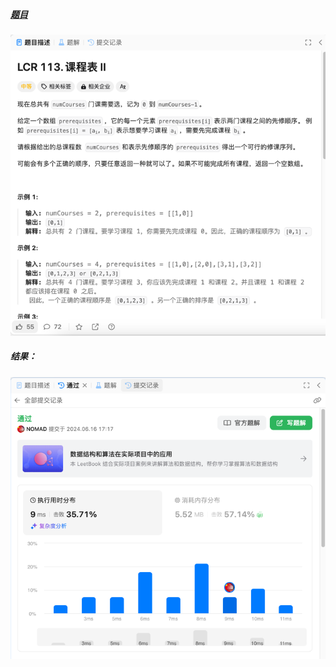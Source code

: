 ##### [题目](https://leetcode.cn/problems/QA2IGt/description/)
![pic](img.png)
##### 结果：
![pic](result.png)